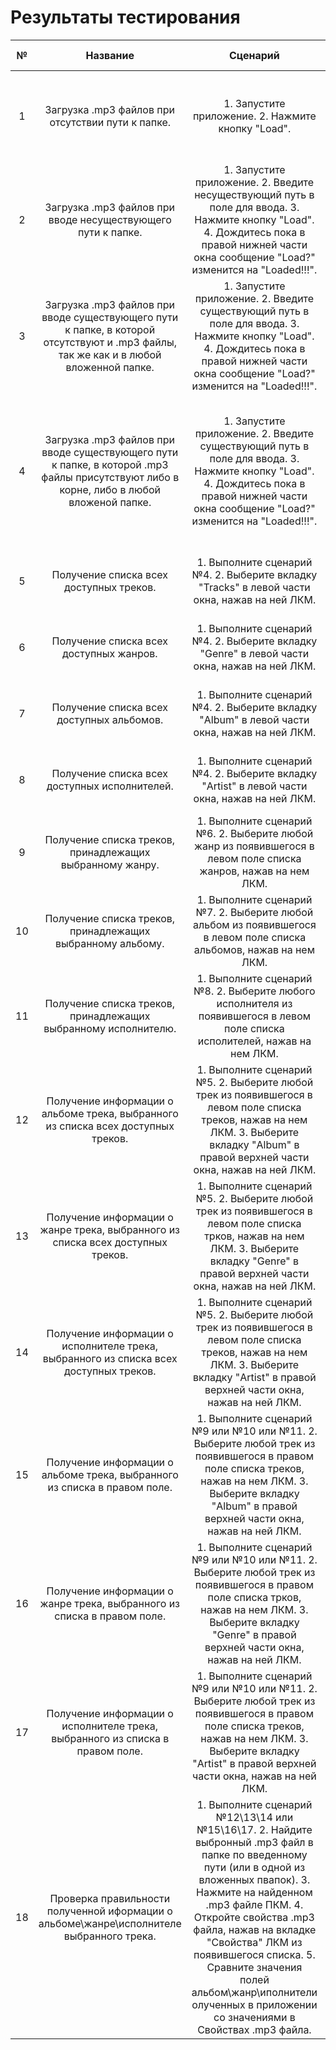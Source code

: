 # Результаты тестирования

| № | Название | Сценарий | Ожиаемый результат | Фактический результат | Оценка | 
|:---:|:---:|:---:|:---:|:---:|:---:|
| 1 | Загрузка .mp3 файлов при отсутствии пути к папке. | 1. Запустите приложение. 2. Нажмите кнопку "Load". | В провой нижней части окна сообщение "Load?" изменилось на "Empty path". |  |  |
| 2 | Загрузка .mp3 файлов при вводе несуществующего пути к папке. | 1. Запустите приложение. 2. Введите несуществующий путь в поле для ввода. 3. Нажмите кнопку "Load". 4. Дождитесь пока в правой нижней части окна сообщение "Load?" изменится на "Loaded!!!". | Список .mp3 файлов в левой части окна не изменился (остался пустым). |  |  |
| 3 | Загрузка .mp3 файлов при вводе существующего пути к папке, в которой отсутствуют и .mp3 файлы, так же как и в любой вложенной папке. | 1. Запустите приложение. 2. Введите существующий путь в поле для ввода. 3. Нажмите кнопку "Load". 4. Дождитесь пока в правой нижней части окна сообщение "Load?" изменится на "Loaded!!!". | Список .mp3 файлов не изменился (остался пустым). |  |  |
| 4 | Загрузка .mp3 файлов при вводе существующего пути к папке, в которой .mp3 файлы присутствуют либо в корне, либо в любой вложеной папке. | 1. Запустите приложение. 2. Введите существующий путь в поле для ввода. 3. Нажмите кнопку "Load". 4. Дождитесь пока в правой нижней части окна сообщение "Load?" изменится на "Loaded!!!". | Список .mp3 файлов изменился (в нем отобразились все .mp3 файлы, находящиеся либо в корне пути, либо во вложенных папках). |  |  |
| 5 | Получение списка всех доступных треков. | 1. Выполните сценарий №4. 2. Выберите вкладку "Tracks" в левой части окна, нажав на ней ЛКМ. | В левом поле появился список всех досупных треков. |  |  |
| 6 | Получение списка всех доступных жанров. | 1. Выполните сценарий №4. 2. Выберите вкладку "Genre" в левой части окна, нажав на ней ЛКМ. |  В левом поле появился список всех досупных жанров. |  |  |
| 7 | Получение списка всех доступных альбомов. | 1. Выполните сценарий №4. 2. Выберите вкладку "Album" в левой части окна, нажав на ней ЛКМ. |  В левом поле появился список всех досупных альбомов. |  |  |
| 8 | Получение списка всех доступных исполнителей. | 1. Выполните сценарий №4. 2. Выберите вкладку "Artist" в левой части окна, нажав на ней ЛКМ. |  В левом поле появился список всех досупных исполнителей. |  |  |
| 9 | Получение списка треков, принадлежащих выбранному жанру. | 1. Выполните сценарий №6. 2. Выберите любой жанр из появившегося в левом поле списка жанров, нажав на нем ЛКМ. | В правом поле появился список треков, принадлежащих выбранному жанру. |  |  |
| 10 | Получение списка треков, принадлежащих выбранному альбому. | 1. Выполните сценарий №7. 2. Выберите любой альбом из появившегося в левом поле списка альбомов, нажав на нем ЛКМ. | В правом поле появился список треков, принадлежащих выбранному альбому. |  |  |
| 11 | Получение списка треков, принадлежащих выбранному исполнителю. | 1. Выполните сценарий №8. 2. Выберите любого исполнителя из появившегося в левом поле списка исполителей, нажав на нем ЛКМ. | В правом поле появился список треков, принадлежащих выбранному исполнителю. |  |  |
| 12 | Получение информации о альбоме трека, выбранного из списка всех доступных треков. | 1. Выполните сценарий №5. 2. Выберите любой трек из появившегося в левом поле списка треков, нажав на нем ЛКМ. 3. Выберите вкладку "Album" в правой верхней части окна, нажав на ней ЛКМ. | В правой верхней части окна появилось название альбома, которому принадлежит выбранный трек. |  |  |
| 13 | Получение информации о жанре трека, выбранного из списка всех доступных треков. |  1. Выполните сценарий №5. 2. Выберите любой трек из появившегося в левом поле списка трков, нажав на нем ЛКМ. 3. Выберите вкладку "Genre" в правой верхней части окна, нажав на ней ЛКМ. | В правой верхней части окна появилось название жанра, которому принадлежит выбранный трек. |  |  |
| 14 | Получение информации о исполнителе трека, выбранного из списка всех доступных треков. | 1. Выполните сценарий №5. 2. Выберите любой трек из появившегося в левом поле списка треков, нажав на нем ЛКМ. 3. Выберите вкладку "Artist" в правой верхней части окна, нажав на ней ЛКМ. | В правой верхней части окна появилось псевдоним иполнителя, выбранного трека. |  |  |
| 15 | Получение информации о альбоме трека, выбранного из списка в правом поле. | 1. Выполните сценарий №9 или №10 или №11. 2. Выберите любой трек из появившегося в правом поле списка треков, нажав на нем ЛКМ. 3. Выберите вкладку "Album" в правой верхней части окна, нажав на ней ЛКМ. |  В правой верхней части окна появилось название альбома, которому принадлежит выбранный трек. |  |  |
| 16 | Получение информации о жанре трека, выбранного из списка в правом поле. | 1. Выполните сценарий №9 или №10 или №11. 2. Выберите любой трек из появившегося в правом поле списка трков, нажав на нем ЛКМ. 3. Выберите вкладку "Genre" в правой верхней части окна, нажав на ней ЛКМ. | В правой верхней части окна появилось название жанра, которому принадлежит выбранный трек. |  |  |
| 17 | Получение информации о исполнителе трека, выбранного из списка в правом поле. | 1. Выполните сценарий №9 или №10 или №11. 2. Выберите любой трек из появившегося в правом поле списка треков, нажав на нем ЛКМ. 3. Выберите вкладку "Artist" в правой верхней части окна, нажав на ней ЛКМ. | В правой верхней части окна появилось псевдоним иполнителя, выбранного трека. |  |  |
| 18 | Проверка правильности полученной иформации о альбоме\жанре\исполнителе выбранного трека. | 1. Выполните сценарий №12\13\14 или №15\16\17. 2. Найдите выбронный .mp3 файл в папке по введенному пути (или в одной из вложенных пвапок). 3. Нажмите на найденном .mp3 файле ПКМ. 4. Откройте свойства .mp3 файла, нажав на вкладке "Свойства" ЛКМ из появившегося списка. 5. Сравните значения полей альбом\жанр\иполнители олученных в приложении со значениями в Свойствах .mp3 файла. | Значения совпадают. |  |  |
